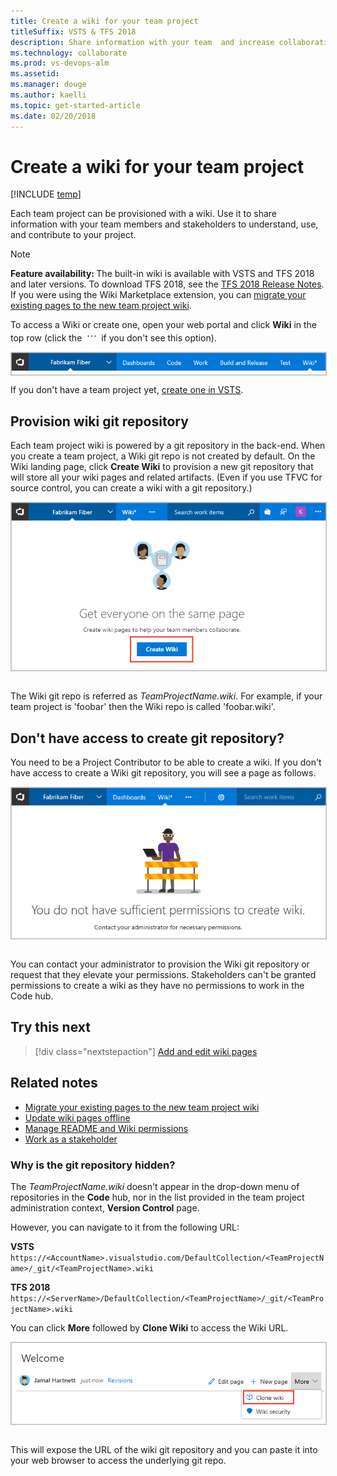 ```yaml
---
title: Create a wiki for your team project
titleSuffix: VSTS & TFS 2018
description: Share information with your team  and increase collaboration using a built-in team project wiki provided by Visual Studio Team Services (VSTS)  
ms.technology: collaborate
ms.prod: vs-devops-alm
ms.assetid: 
ms.manager: douge
ms.author: kaelli
ms.topic: get-started-article
ms.date: 02/20/2018
---
```



# Create a wiki for your team project

[!INCLUDE [temp](../_shared/version-vsts-tfs-2018.md)]

Each team project can be provisioned with a wiki. Use it to share information with your team members and stakeholders to understand, use, and contribute to your project.

>[!NOTE]  
><b>Feature availability: </b>The built-in wiki is available with VSTS and TFS 2018 and later versions. To download TFS 2018, see the [TFS 2018 Release Notes](https://www.visualstudio.com/en-us/news/releasenotes/tfs2018-relnotes). If you were using the Wiki Marketplace extension, you can [migrate your existing pages to the new team project wiki](migrate-extension-wiki-pages.md).

To access a Wiki or create one, open your web portal and click **Wiki** in the top row (click the ![actions icon](../_img/icons/actions-icon.png) if you don't see this option).

<img align="top" src="_img/wiki/wiki-pivot.png" alt="Wiki shows as a tab in VSTS" style="border: 1px solid #C3C3C3;" />

If you don't have a team project yet, [create one in VSTS](../user-guide/sign-up-invite-teammates.md).


## Provision wiki git repository

Each team project wiki is powered by a git repository in the back-end. When you create a team project, a Wiki git repo is not created by default. On the Wiki landing page, click **Create Wiki** to provision a new git repository that will store all your wiki pages and related artifacts. (Even if you use TFVC for source control, you can create a wiki with a git repository.)

<img align="top" src="_img/wiki/wiki-create.png" alt="Create a wiki" style="border: 1px solid #C3C3C3;" />  

The Wiki git repo is referred as *TeamProjectName.wiki*. For example, if your team project is 'foobar' then the Wiki repo is called 'foobar.wiki'.

## Don't have access to create git repository?

You need to be a Project Contributor to be able to create a wiki. If you don't have access to create a Wiki git repository, you will see a page as follows.

<img align="top" src="_img/wiki/wiki-security-no-contributor.PNG" alt="Unable to create a Wiki repository" style="border: 1px solid #C3C3C3;" />  

You can contact your administrator to provision the Wiki git repository or request that they elevate your permissions. Stakeholders can't be granted permissions to create a wiki as they have no permissions to work in the Code hub. 


## Try this next
> [!div class="nextstepaction"]
> [Add and edit wiki pages](add-edit-wiki.md) 


## Related notes

- [Migrate your existing pages to the new team project wiki](migrate-extension-wiki-pages.md)
- [Update wiki pages offline](wiki-update-offline.md)
- [Manage README and Wiki permissions](manage-readme-wiki-permissions.md)
- [Work as a stakeholder](../security/get-started-stakeholder.md)

### Why is the git repository hidden?

The *TeamProjectName.wiki* doesn't appear in the drop-down menu of repositories in the **Code** hub, nor in the list provided in the team project administration context, **Version Control** page.  
 
However, you can navigate to it from the following URL:

**VSTS**
`https://<AccountName>.visualstudio.com/DefaultCollection/<TeamProjectName>/_git/<TeamProjectName>.wiki` 

**TFS 2018**
`https://<ServerName>/DefaultCollection/<TeamProjectName>/_git/<TeamProjectName>.wiki` 

You can click **More** followed by **Clone Wiki** to access the Wiki URL.

<img align="top" src="_img/wiki/clone-wiki.PNG" alt="Clone wiki" style="border: 1px solid #C3C3C3;" />  

This will expose the URL of the wiki git repository and you can paste it into your web browser to access the underlying git repo.